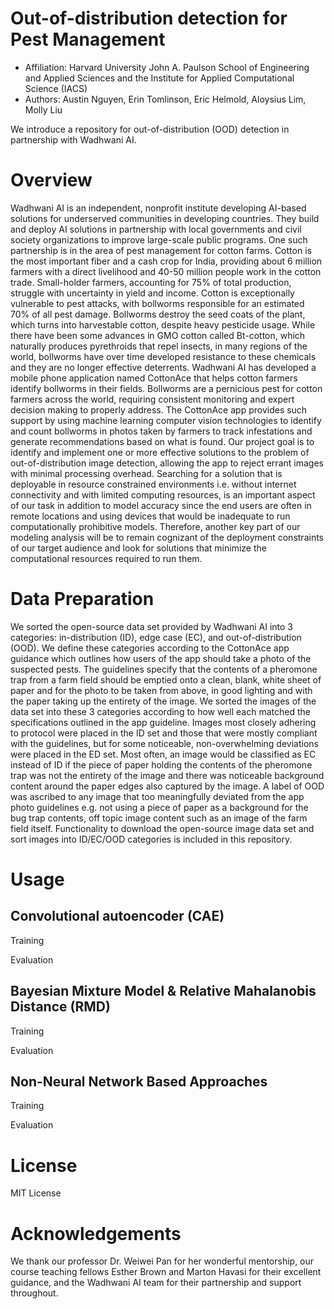 # Out-of-distribution detection for Pest Management 

* Affiliation: Harvard University John A. Paulson School of Engineering and Applied Sciences and the Institute for Applied Computational Science (IACS)
* Authors: Austin Nguyen, Erin Tomlinson, Eric Helmold, Aloysius Lim, Molly Liu 

We introduce a repository for out-of-distribution (OOD) detection in partnership with Wadhwani AI.

# Overview  

Wadhwani AI is an independent, nonprofit institute developing AI-based solutions for underserved communities in developing countries. They build and deploy AI solutions in partnership with local governments and civil society organizations to improve large-scale public programs. One such partnership is in the area of pest management for cotton farms. Cotton is the most important fiber and a cash crop for India, providing about 6 million farmers with a direct livelihood and 40-50 million people work in the cotton trade. Small-holder farmers, accounting for 75% of total production, struggle with uncertainty in yield and income. Cotton is exceptionally vulnerable to pest attacks, with bollworms responsible for an estimated 70% of all pest damage. Bollworms destroy the seed coats of the plant, which turns into harvestable cotton, despite heavy pesticide usage. While there have been some advances in GMO cotton called Bt-cotton, which naturally produces pyrethroids that repel insects, in many regions of the world, bollworms have over time developed resistance to these chemicals and they are no longer effective deterrents. Wadhwani AI has developed a mobile phone application named CottonAce that helps cotton farmers identify bollworms in their fields. Bollworms are a pernicious pest for cotton farmers across the world, requiring consistent monitoring and expert decision making to properly address. The CottonAce app provides such support by using machine learning computer vision technologies to identify and count bollworms in photos taken by farmers to track infestations and generate recommendations based on what is found.
Our project goal is to identify and implement one or more effective solutions to the problem of out-of-distribution image detection, allowing the app to reject errant images with minimal processing overhead. Searching for a solution that is deployable in resource constrained environments i.e. without internet connectivity and with limited computing resources, is an important aspect of our task in addition to model accuracy since the end users are often in remote locations and using devices that would be inadequate to run computationally prohibitive models. Therefore, another key part of our modeling analysis will be to remain cognizant of the deployment constraints of our target audience and look for solutions that minimize the computational resources required to run them.

# Data Preparation 

We sorted the open-source data set provided by Wadhwani AI into 3 categories: in-distribution (ID), edge case (EC), and out-of-distribution (OOD). We define these categories according to the CottonAce app guidance which outlines how users of the app should take a photo of the suspected pests. The guidelines specify that the contents of a pheromone trap from a farm field should be emptied onto a clean, blank, white sheet of paper and for the photo to be taken from above, in good lighting and with the paper taking up the entirety of the image. We sorted the images of the data set into these 3 categories according to how well each matched the specifications outlined in the app guideline. Images most closely adhering to protocol were placed in the ID set and those that were mostly compliant with the guidelines, but for some noticeable, non-overwhelming deviations were placed in the ED set. Most often, an image would be classified as EC instead of ID if the piece of paper holding the contents of the pheromone trap was not the entirety of the image and there was noticeable background content around the paper edges also captured by the image. A label of OOD was ascribed to any image that too meaningfully deviated from the app photo guidelines e.g. not using a piece of paper as a background for the bug trap contents, off topic image content such as an image of the farm field itself.
Functionality to download the open-source image data set and sort images into ID/EC/OOD categories is included in this repository.

# Usage 

## Convolutional autoencoder (CAE)

Training

Evaluation 

## Bayesian Mixture Model & Relative Mahalanobis Distance (RMD)
Training

Evaluation 

## Non-Neural Network Based Approaches
Training

Evaluation 


# License 

MIT License

# Acknowledgements 

We thank our professor Dr. Weiwei Pan for her wonderful mentorship, our course teaching fellows Esther Brown and Marton Havasi for their excellent guidance, and the Wadhwani AI team for their partnership and support throughout. 


